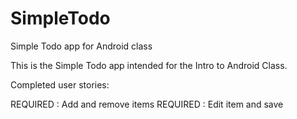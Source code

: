 # SimpleTodo
Simple Todo app for Android class

This is the Simple Todo app intended for the Intro to Android Class.

Completed user stories:

REQUIRED : Add and remove items
REQUIRED : Edit item and save
